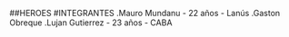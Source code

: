 ##HEROES
#INTEGRANTES
.Mauro Mundanu - 22 años - Lanús
.Gaston Obreque
.Lujan Gutierrez - 23 años - CABA